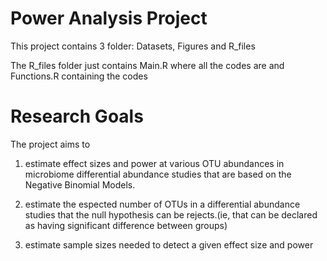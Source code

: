 # Power Analysis Project
This project contains 3 folder: Datasets, Figures and R_files

The R_files folder just contains Main.R where all the codes are and Functions.R containing the codes

# Research Goals

The project aims to
1. estimate effect sizes and power at various OTU abundances in microbiome differential abundance studies
that are based on the Negative Binomial Models.

2. estimate the espected number of OTUs in a differential abundance studies that the null hypothesis can be rejects.(ie, that can be declared as having significant difference between groups)

3. estimate sample sizes needed to detect a given effect size and power
